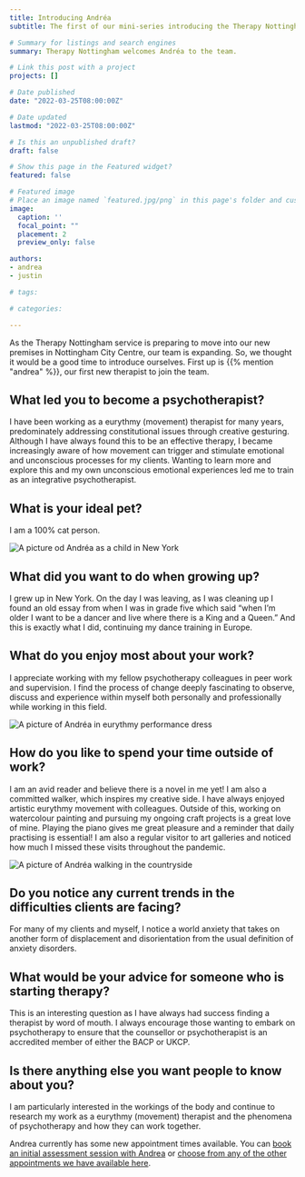 ```yaml
---
title: Introducing Andréa
subtitle: The first of our mini-series introducing the Therapy Nottingham team 

# Summary for listings and search engines
summary: Therapy Nottingham welcomes Andréa to the team.

# Link this post with a project
projects: []

# Date published
date: "2022-03-25T08:00:00Z"

# Date updated
lastmod: "2022-03-25T08:00:00Z"

# Is this an unpublished draft?
draft: false

# Show this page in the Featured widget?
featured: false

# Featured image
# Place an image named `featured.jpg/png` in this page's folder and customize its options here.
image:
  caption: ''
  focal_point: ""
  placement: 2
  preview_only: false

authors:
- andrea
- justin

# tags:

# categories:

---
```


As the Therapy Nottingham service is preparing to move into our new premises in Nottingham City Centre, our team is expanding.  So, we thought it would be a good time to introduce ourselves.  First up is {{% mention "andrea" %}}, our first new therapist to join the team.

<!--more-->

## What led you to become a psychotherapist?

I have been working as a eurythmy (movement) therapist for many years, predominately addressing constitutional issues through creative gesturing.  Although I have always found this to be an effective therapy, I became increasingly aware of how movement can trigger and stimulate emotional and unconscious processes for my clients.  Wanting to learn more and explore this and my own unconscious emotional experiences led me to train as an integrative psychotherapist.

## What is your ideal pet?

I am a 100% cat person.

![A picture od Andréa as a child in New York](andrea-child.jpeg "Andréa \(left\), in New York, 1960")

## What did you want to do when growing up?

I grew up in New York.  On the day I was leaving, as I was cleaning up I found an old essay from when I was in grade five which said “when I’m older I want to be a dancer and live where there is a King and a Queen.”  And this is exactly what I did, continuing my dance training in Europe.

## What do you enjoy most about your work?
I appreciate working with my fellow psychotherapy colleagues in peer work and supervision.  I find the process of change deeply fascinating to observe, discuss and experience within myself both personally and professionally while working in this field.  

![A picture of Andréa in eurythmy performance dress](andrea-dance.jpeg "Andréa in eurythmy perfomance")

## How do you like to spend your time outside of work?

I am an avid reader and believe there is a novel in me yet!  I am also a committed walker, which inspires my creative side.  I have always enjoyed artistic eurythmy movement with colleagues.  Outside of this, working on watercolour painting and pursuing my ongoing craft projects is a great love of mine.  Playing the piano gives me great pleasure and a reminder that daily practising is essential!  I am also a regular visitor to art galleries and noticed how much I missed these visits throughout the pandemic.  

![A picture of Andréa walking in the countryside](andrea-walking.jpeg "Andréa walking int he countryside")

## Do you notice any current trends in the difficulties clients are facing? 

For many of my clients and myself, I notice a world anxiety that takes on another form of displacement and disorientation from the usual definition of anxiety disorders.

## What would be your advice for someone who is starting therapy?

This is an interesting question as I have always had success finding a therapist by word of mouth.  I always encourage those wanting to embark on psychotherapy to ensure that the counsellor or psychotherapist is an accredited member of either the BACP or UKCP.

## Is there anything else you want people to know about you?
I am particularly interested in the workings of the body and continue to research my work as a eurythmy (movement) therapist and the phenomena of psychotherapy and how they can work together. 


Andrea currently has some new appointment times available.  You can [book an initial assessment session with Andrea](https://therapy-nottingham.selectandbook.com/search-results.aspx?resource=33721) or [choose from any of the other appointments we have available here](https://therapy-nottingham.selectandbook.com).
